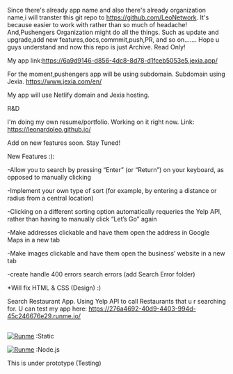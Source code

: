 Since there's already app name and also there's already organization name,i will transter this git repo to https://github.com/LeoNetwork. It's because easier to work with rather than so much of headache! And,Pushengers Organization might do all the things. Such as update and upgrade,add new features,docs,commmit,push,PR, and so on....... Hope u guys understand and now this repo is just Archive. Read Only!


My app link:https://6a9d9146-d856-4dc8-8d78-d1fceb5053e5.jexia.app/

For the moment,pushengers app will be using subdomain. Subdomain using Jexia. https://www.jexia.com/en/

My app will use Netlify domain and Jexia hosting.

R&D 

I'm doing my own resume/portfolio. Working on it right now. Link: https://leonardoleo.github.io/


Add on new features soon. Stay Tuned!

New Features :):

-Allow you to search by pressing “Enter” (or “Return”) on your keyboard, as opposed to manually clicking

-Implement your own type of sort (for example, by entering a distance or radius from a central location)

-Clicking on a different sorting option automatically requeries the Yelp API, rather than having to manually click “Let’s Go” again

-Make addresses clickable and have them open the address in Google Maps in a new tab

-Make images clickable and have them open the business’ website in a new tab

-create handle 400 errors search errors (add Search Error folder)

*Will fix HTML & CSS (Design) :)


Search Restaurant App. Using Yelp API to call Restaurants that u r searching for. U can test my app here:
https://276a4692-40d9-4403-994d-45c246676e29.runme.io/


##

[![Runme](https://runme.io/static/button.svg)](https://runme.io/run?app_id=53234fa7-fbc8-4f97-b9d3-824362785b0a) :Static

[![Runme](https://runme.io/static/button.svg)](https://runme.io/run?app_id=135021f7-64d5-4c9c-8744-7c992f233627) :Node.js


This is under prototype (Testing)
